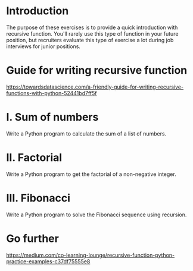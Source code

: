 # Introduction

The purpose of these exercises is to provide a quick introduction with recursive function. You'll rarely use this type of function in your future position, but recruiters evaluate this type of exercise a lot during job interviews for junior positions. 

# Guide for writing recursive function

https://towardsdatascience.com/a-friendly-guide-for-writing-recursive-functions-with-python-52441bd7ff5f

# I. Sum of numbers

Write a Python program to calculate the sum of a list of numbers.

# II. Factorial

Write a Python program to get the factorial of a non-negative integer.

# III. Fibonacci

Write a Python program to solve the Fibonacci sequence using recursion.

# Go further

https://medium.com/co-learning-lounge/recursive-function-python-practice-examples-c37df75555e8